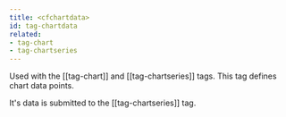 ```yaml
---
title: <cfchartdata>
id: tag-chartdata
related:
- tag-chart
- tag-chartseries
---
```


Used with the [[tag-chart]] and [[tag-chartseries]] tags. This tag defines chart data points. 

It's data is submitted to the [[tag-chartseries]] tag.
